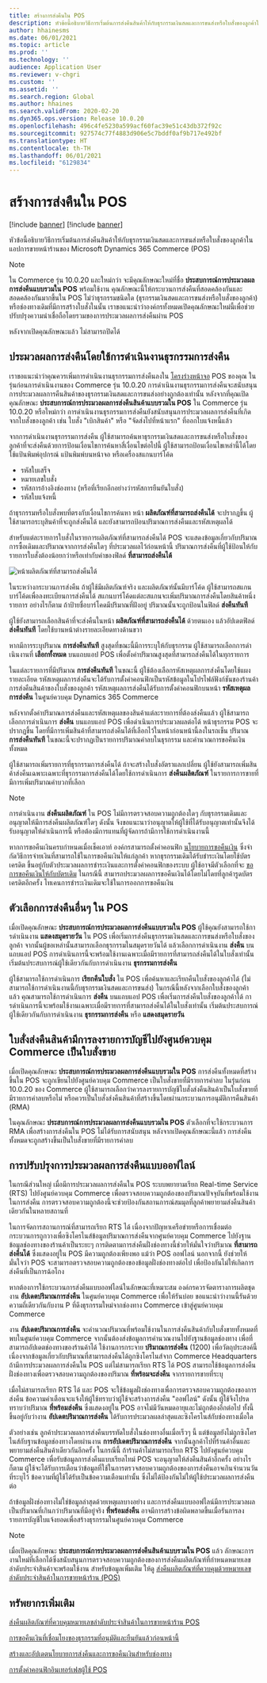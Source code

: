 ```yaml
---
title: สร้างการส่งคืนใน POS
description: หัวข้อนี้อธิบายวิธีการเริ่มต้นการส่งคืนสินค้าให้กับธุรกรรมเงินสดและการขนส่งหรือใบสั่งของลูกค้าในแอปพลิเคชันการขายหน้าร้านของ Microsoft Dynamics 365 Commerce (POS)
author: hhainesms
ms.date: 06/01/2021
ms.topic: article
ms.prod: ''
ms.technology: ''
audience: Application User
ms.reviewer: v-chgri
ms.custom: ''
ms.assetid: ''
ms.search.region: Global
ms.author: hhaines
ms.search.validFrom: 2020-02-20
ms.dyn365.ops.version: Release 10.0.20
ms.openlocfilehash: 496c4fe5230a599acf60fac39e51c43db372f92c
ms.sourcegitcommit: 927574c77f4883d906e5c7bddf0af9b717e492bf
ms.translationtype: HT
ms.contentlocale: th-TH
ms.lasthandoff: 06/01/2021
ms.locfileid: "6129834"
---
```

# <a name="create-returns-in-pos"></a>สร้างการส่งคืนใน POS

[!include [banner](includes/banner.md)]
[!include [banner](includes/preview-banner.md)]

หัวข้อนี้อธิบายวิธีการเริ่มต้นการส่งคืนสินค้าให้กับธุรกรรมเงินสดและการขนส่งหรือใบสั่งของลูกค้าในแอปการขายหน้าร้านของ Microsoft Dynamics 365 Commerce (POS)

> [!NOTE]
> ใน Commerce รุ่น 10.0.20 และใหม่กว่า จะมีคุณลักษณะใหม่ที่ชื่อ **ประสบการณ์การประมวลผลการส่งคืนแบบรวมใน POS** พร้อมใช้งาน คุณลักษณะนี้ให้กระบวนการส่งคืนที่สอดคล้องกันและสอดคล้องกันมากขึ้นใน POS ไม่ว่าธุรกรรมชนิดใด (ธุรกรรมเงินสดและการขนส่งหรือใบสั่งของลูกค้า) หรือช่องทางเดิมที่มีการสร้างใบสั่งในนั้น เราขอแนะนำว่าองค์กรทั้งหมดเปิดคุณลักษณะใหม่นี้เพื่อช่วยปรับปรุงความน่าเชื่อถือโดยรวมของการประมวลผลการส่งคืนผ่าน POS
>
> หลังจากเปิดคุณลักษณะแล้ว ไม่สามารถปิดได้

## <a name="process-returns-by-using-the-return-transaction-operation"></a>ประมวลผลการส่งคืนโดยใช้การดําเนินงานธุรกรรมการส่งคืน

เราขอแนะนำว่าคุณควรเพิ่มการดําเนินงานธุรกรรมการส่งคืนลงใน [โครงร่างหน้าจอ](pos-screen-layouts.md) POS ของคุณ ในรุ่นก่อนการดําเนินงานของ Commerce รุ่น 10.0.20 การดําเนินงานธุรกรรมการส่งคืนจะสนับสนุนการประมวลผลการคืนสินค้าของธุรกรรมเงินสดและการขนส่งอย่างถูกต้องเท่านั้น หลังจากที่คุณเปิดคุณลักษณะ **ประสบการณ์การประมวลผลการส่งคืนสินค้าแบบรวมใน POS** ใน Commerce รุ่น 10.0.20 หรือใหม่กว่า การดําเนินงานธุรกรรมการส่งคืนยังสนับสนุนการประมวลผลการส่งคืนที่เกิดจากใบสั่งของลูกค้า เช่น ใบสั่ง "เบิกสินค้า" หรือ "จัดส่งไปที่หน้าแรก" ที่ออกใบแจ้งหนี้แล้ว

จากการดําเนินงานธุรกรรมการส่งคืน ผู้ใช้สามารถค้นหาธุรกรรมเงินสดและการขนส่งหรือใบสั่งของลูกค้าที่จะส่งคืนด้วยการป้อนเงื่อนไขการค้นหาสี่เงื่อนไขต่อไปนี้ ผู้ใช้สามารถป้อนเงื่อนไขเหล่านี้ได้โดยใช้แป้นพิมพ์อุปกรณ์ แป้นพิมพ์บนหน้าจอ หรือเครื่องสแกนบาร์โค้ด

- รหัสใบเสร็จ
- หมายเลขใบสั่ง
- รหัสการอ้างอิงช่องทาง (หรือที่เรียกอีกอย่างว่ารหัสการยืนยันใบสั่ง)
- รหัสใบแจ้งหนี้

ถ้าธุรกรรมหรือใบสั่งพบที่ตรงกับเงื่อนไขการค้นหา หน้า **ผลิตภัณฑ์ที่สามารถส่งคืนได้** จะปรากฏขึ้น ผู้ใช้สามารถระบุสินค้าที่จะถูกส่งคืนได้ และยังสามารถป้อนปริมาณการส่งคืนและรหัสเหตุผลได้

สำหรับแต่ละรายการใบสั่งในรายการผลิตภัณฑ์ที่สามารถส่งคืนได้ POS จะแสดงข้อมูลเกี่ยวกับปริมาณการซื้อเดิมและปริมาณจากการส่งคืนใดๆ ที่ประมวลผลไว้ก่อนหน้านี้ ปริมาณการส่งคืนที่ผู้ใช้ป้อนให้กับรายการใบสั่งต้องน้อยกว่าหรือเท่ากับค่าของฟิลด์ **ที่สามารถส่งคืนได้**

![หน้าผลิตภัณฑ์ที่สามารถส่งคืนได้](media/returnslist.png)

ในระหว่างกระบวนการส่งคืน ถ้าผู้ใช้มีผลิตภัณฑ์จริง และผลิตภัณฑ์นั้นมีบาร์โค้ด ผู้ใช้สามารถสแกนบาร์โค้ดเพื่อลงทะเบียนการส่งคืนได้ สแกนบาร์โค้ดแต่ละสแกนจะเพิ่มปริมาณการส่งคืนโดยสินค้าหนึ่งรายการ อย่างไรก็ตาม ถ้าป้ายชื่อบาร์โคดมีปริมาณที่ฝังอยู่ ปริมาณนั้นจะถูกป้อนในฟิลด์ **ส่งคืนทันที**

ผู้ใช้ยังสามารถเลือกสินค้าที่จะส่งคืนในหน้า **ผลิตภัณฑ์ที่สามารถส่งคืนได้** ด้วยตนเอง แล้วอัปเดตฟิลด์ **ส่งคืนทันที** โดยใช้บานหน้าต่างรายละเอียดทางด้านขวา

หากมีการระบุปริมาณ **การส่งคืนทันที** สูงสุดที่ขณะนี้มีการระบุให้กับธุรกรรม ผู้ใช้สามารถเลือกการดําเนินงานที่ **เลือกทั้งหมด** บนแถบแอป POS เพื่อตั้งค่าปริมาณสูงสุดที่สามารถส่งคืนได้ในทุกรายการ

ในแต่ละรายการที่มีปริมาณ **การส่งคืนทันที** ในขณะนี้ ผู้ใช้ต้องเลือกรหัสเหตุผลการส่งคืนโดยใช้แผงรายละเอียด รหัสเหตุผลการส่งคืนจะได้รับการตั้งค่าคอนฟิกเป็นรหัสข้อมูลในโปรไฟล์ฟังก์ชันของร้านค้า การส่งคืนสินค้าของใบสั่งของลูกค้า รหัสเหตุผลการส่งคืนได้รับการตั้งค่าคอนฟิกบนหน้า **รหัสเหตุผลการส่งคืน** ในศูนย์ควบคุม Dynamics 365 Commerce

หลังจากตั้งค่าปริมาณการส่งคืนและรหัสเหตุผลของสินค้าแต่ละรายการที่ต้องส่งคืนแล้ว ผู้ใช้สามารถเลือกการดําเนินการ **ส่งคืน** บนแถบแอป POS เพื่อดําเนินการประมวลผลต่อได้ หน้าธุรกรรม POS จะปรากฏขึ้น โดยที่มีการเพิ่มสินค้าที่สามารถส่งคืนได้ที่เลือกไว้ในหน้าก่อนหน้านี้ลงในรถเข็น ปริมาณ **การส่งคืนทันที** ในขณะนี้จะปรากฏเป็นรายการปริมาณค่าลบในธุรกรรม และคํานวณการขอคืนเงินทั้งหมด

ผู้ใช้สามารถเพิ่มรายการที่ธุรกรรมการส่งคืนได้ ถ้าจะสร้างใบสั่งอัตราแลกเปลี่ยน ผู้ใช้ยังสามารถเพิ่มสินค้าส่งคืนเฉพาะเฉพาะที่ธุรกรรมการส่งคืนได้โดยใช้การดําเนินการ **ส่งคืนผลิตภัณฑ์** ในรายการการขายที่มีการเพิ่มปริมาณค่าบวกที่เลือก

> [!NOTE]
> การดำเนินงาน **ส่งคืนผลิตภัณฑ์** ใน POS ไม่มีการตรวจสอบความถูกต้องใดๆ กับธุรกรรมเดิมและอนุญาตให้มีการส่งคืนผลิตภัณฑ์ใดๆ ดังนั้น จึงขอแนะนาว่าอนุญาตให้ผู้ใช้ที่ได้รับอนุญาตเท่านั้นจึงได้รับอนุญาตให้ดําเนินการนี้ หรือต้องมีการแทนที่ผู้จัดการถ้ามีการใช้การดําเนินงานนี้

หากการขอคืนเงินครบกําหนดเมื่อเช็คเอาท์ องค์กรสามารถตั้งค่าคอนฟิก [นโยบายการขอคืนเงิน](refund_policy_returns.md) ซึ่งจํากัดวิธีการจ่ายเงินที่สามารถใช้ในการขอคืนเงินให้แก่ลูกค้า หากธุรกรรมเดิมได้รับชําระเงินโดยใช้บัตรเครดิต ขึ้นอยู่กับตัวประมวลผลการชําระเงินและการตั้งค่าคอนฟิกของระบบ ผู้ใช้อาจมีตัวเลือกที่จะ [ขอการขอคืนเงินให้กับบัตรเดิม](dev-itpro/linked-refunds.md) ในกรณีนี้ สามารถประมวลผลการขอคืนเงินได้โดยไม่โดยที่ลูกค้ารูดบัตรเครดิตอีกครั้ง โทเคนการชำระเงินเดิมจะใช้ในการออกการขอคืนเงิน

## <a name="other-return-options-in-pos"></a>ตัวเลือกการส่งคืนอื่นๆ ใน POS

เมื่อเปิดคุณลักษณะ **ประสบการณ์การประมวลผลการส่งคืนแบบรวมใน POS** ผู้ใช้คุณยังสามารถใช้การดําเนินงาน **แสดงสมุดรายวัน** ใน POS เพื่อเริ่มการส่งคืนธุรกรรมเงินสดและการขนส่งหรือใบสั่งของลูกค้า จากนั้นผู้ขอเหล่านั้นสามารถเลือกธุรกรรมในสมุดรายวันได้ แล้วเลือกการดําเนินงาน **ส่งคืน** บนแถบแอป POS การดําเนินการนี้จะพร้อมใช้งานเฉพาะเมื่อมีรายการที่สามารถส่งคืนได้ในใบสั่งเท่านั้น เริ่มต้นประสบการณ์ผู้ใช้เดียวกันกับการดําเนินงาน **ธุรกรรมการส่งคืน**

ผู้ใช้สามารถใช้การดําเนินการ **เรียกคืนใบสั่ง** ใน POS เพื่อค้นหาและเรียกคืนใบสั่งของลูกค้าได้ (ไม่สามารถใช้การดําเนินงานนี้กับธุรกรรมเงินสดและการขนส่ง) ในกรณีนี้หลังจากเลือกใบสั่งของลูกค้าแล้ว คุณสามารถใช้การดําเนินการ **ส่งคืน** บนแถบแอป POS เพื่อเริ่มการส่งคืนใบสั่งของลูกค้าได้ การดําเนินการนี้จะพร้อมใช้งานเฉพาะเมื่อมีรายการที่สามารถส่งคืนได้ในใบสั่งเท่านั้น เริ่มต้นประสบการณ์ผู้ใช้เดียวกันกับการดําเนินงาน **ธุรกรรมการส่งคืน** หรือ **แสดงสมุดรายวัน**

## <a name="return-orders-are-posted-to-commerce-headquarters-as-sales-orders"></a>ใบสั่งส่งคืนสินค้ามีการลงรายการบัญชีไปยังศูนย์ควบคุม Commerce เป็นใบสั่งขาย 

เมื่อเปิดคุณลักษณะ **ประสบการณ์การประมวลผลการส่งคืนแบบรวมใน POS** การส่งคืนทั้งหมดที่สร้างขึ้นใน POS จะถูกเขียนไปยังศูนย์ควบคุม Commerce เป็นใบสั่งขายที่มีรายการค่าลบ ในรุ่นก่อน 10.0.20 ของ Commerce ผู้ใช้สามารถเลือกว่าควรลงรายการบัญชีใบสั่งส่งคืนสินค้าเป็นใบสั่งขายที่มีรายการค่าลบหรือไม่ หรือควรเป็นใบสั่งส่งคืนสินค้าที่สร้างขึ้นโดยผ่านกระบวนการอนุมัติการคืนสินค้า (RMA) 

ในคุณลักษณะ **ประสบการณ์การประมวลผลการส่งคืนแบบรวมใน POS** ตัวเลือกที่จะใช้กระบวนการ RMA เพื่อสร้างการส่งคืนใน POS ไม่ได้รับการสนับสนุน หลังจากเปิดคุณลักษณะนี้แล้ว การส่งคืนทั้งหมดจะถูกสร้างขึ้นเป็นใบสั่งขายที่มีรายการค่าลบ

## <a name="offline-return-processing-improvements"></a>การปรับปรุงการประมวลผลการส่งคืนแบบออฟไลน์

ในกรณีส่วนใหญ่ เมื่อมีการประมวลผลการส่งคืนใน POS ระบบพยายามเรียก Real-time Service (RTS) ไปยังศูนย์ควบคุม Commerce เพื่อตรวจสอบความถูกต้องของปริมาณปัจจุบันที่พร้อมใช้งานในการส่งคืน การตรวจสอบความถูกต้องนี้จะช่วยป้องกันสถานการณ์สมมุลที่ลูกค้าพยายามส่งคืนสินค้าเดียวกันในหลายสถานที่

ในการจัดการสถานการณ์ที่สามารถเรียก RTS ได้ เนื่องจากปัญหาเครือข่ายหรือการเชื่อมต่อ กระบวนการถูกวางเพื่อซิงโครไนส์ข้อมูลปริมาณการส่งคืนจากศูนย์ควบคุม Commerce ไปยังฐานข้อมูลช่องทางของร้านค้าเป็นระยะๆ การติดตามการส่งคืนฝั่งช่องทางนี้ช่วยให้มั่นใจว่าปริมาณ **ที่สามารถส่งคืนได้** ซึ่งแสดงอยู่ใน POS มีความถูกต้องเพียงพอ แม้ว่า POS ออฟไลน์ นอกจากนี้ ยังช่วยให้มั่นใจว่า POS จะสามารถตรวจสอบความถูกต้องของข้อมูลฝั่งช่องทางต่อไป เพื่อป้องกันไม่ให้เกิดการส่งคืนที่เป็นการฉ้อโกง

หากต้องการใช้กระบวนการส่งคืนแบบออฟไลน์ในลักษณะที่เหมาะสม องค์กรควรจัดตารางการผลิตชุดงาน **อัปเดตปริมาณการส่งคืน** ในศูนย์ควบคุม Commerce เพื่อให้รันบ่อย ขอแนะนำว่างานนี้รันด้วยความถี่เดียวกันกับงาน P ที่ดึงธุรกรรมใหม่จากช่องทาง Commerce เข้าสู่ศูนย์ควบคุม Commerce

งาน **อัปเดตปริมาณการส่งคืน** จะคํานวณปริมาณที่พร้อมใช้งานในการส่งคืนสินค้ากับใบสั่งขายทั้งหมดที่พบในศูนย์ควบคุม Commerce จากนั้นต้องส่งข้อมูลการคํานวณงานไปยังฐานข้อมูลช่องทาง เพื่อที่สามารถอัปเดตช่องทางของร้านค้าได้ ใช้งานการกระจาย **ปริมาณการส่งคืน** (1200) เพื่อวัตถุประสงค์นี้ เนื่องจากข้อมูลเกี่ยวกับปริมาณที่สามารถส่งคืนได้ถูกซิงโครไนส์จาก Commerce Headquarters ถ้ามีการประมวลผลการส่งคืนใน POS แต่ไม่สามารถเรียก RTS ได้ POS สามารถใช้ข้อมูลการส่งคืนฝั่งช่องทางเพื่อตรวจสอบความถูกต้องของปริมาณ **ที่พร้อมจะส่งคืน** จากรายการขายที่ระบุ

เมื่อไม่สามารถเรียก RTS ได้ และ POS จะใช้ข้อมูลฝั่งช่องทางเพื่อการตรวจสอบความถูกต้องของการส่งคืน ข้อความคําเตือนจะแจ้งให้ผู้ใช้ทราบว่าผู้ใช้จะสร้างการส่งคืน "ออฟไลน์" ดังนั้น ผู้ใช้จึงโปรดทราบว่าปริมาณ **ที่พร้อมส่งคืน** ซึ่งแสดงอยู่ใน POS อาจไม่มีวันหมดอายุและไม่ถูกต้องอีกต่อไป ทั้งนี้ขึ้นอยู่กับว่างาน **อัปเดตปริมาณการส่งคืน** ได้รับการประมวลผลล่าสุดและซิงโครไนส์กับช่องทางเมื่อใด

ตัวอย่างเช่น ลูกค้าประมวลผลการส่งคืนบรรทัดใบสั่งในช่องทางอื่นเมื่อเร็วๆ นี้ แต่ข้อมูลยังไม่ถูกซิงโครไนส์กับฐานข้อมูลช่องทางโดยผ่านงาน **การอัปเดตปริมาณการส่งคืน** จากนั้นลูกค้าไปที่ร้านค้าอื่นและพยายามส่งคืนสินค้าเดียวกันอีกครั้ง ในกรณีนี้ ถ้าร้านค้าไม่สามารถเรียก RTS ไปยังศูนย์ควบคุม Commerce เพื่อรับข้อมูลการส่งคืนแบบเรียลไทม์ POS จะอนุญาตให้ส่งคืนสินค้าอีกครั้ง อย่างไรก็ตาม ผู้ใช้จะได้รับการเตือนว่าข้อมูลที่ใช้ในการตรวจสอบความถูกต้องของการส่งคืนอาจเกินจำนวนวันที่ระบุไว้ ข้อความที่ผู้ใช้ได้รับเป็นข้อความเตือนเท่านั้น ซึ่งไม่ได้ป้องกันไม่ให้ผู้ใช้ประมวลผลการส่งคืนต่อ

ถ้าข้อมูลฝั่งช่องทางไม่ใช่ข้อมูลล่าสุดด้วยเหตุผลบางอย่าง และการส่งคืนแบบออฟไลน์มีการประมวลผลเป็นปริมาณที่เกินกว่าปริมาณที่มีอยู่จริง **ที่พร้อมส่งคืน** อาจมีการสร้างข้อผิดพลาดขึ้นเมื่อรันการลงรายการบัญชีใบแจ้งยอดเพื่อสร้างธุรกรรมในศูนย์ควบคุม Commerce

> [!NOTE]
> เมื่อเปิดคุณลักษณะ **ประสบการณ์การประมวลผลการส่งคืนสินค้าแบบรวมใน POS** แล้ว ลักษณะการงานใหม่ที่เลือกได้ซึ่งสนับสนุนการตรวจสอบความถูกต้องของการส่งคืนผลิตภัณฑ์ที่กำหนดหมายเลขลำดับประจำสินค้าจะพร้อมใช้งาน สำหรับข้อมูลเพิ่มเติม ให้ดู [ส่งคืนผลิตภัณฑ์ที่ควบคุมด้วยหมายเลขลำดับประจำสินค้าในการขายหน้าร้าน (POS)](POS-serial-returns.md)

## <a name="additional-resources"></a>ทรัพยากรเพิ่มเติม

[ส่งคืนผลิตภัณฑ์ที่ควบคุมหมายเลขลำดับประจำสินค้าในการขายหน้าร้าน POS](POS-serial-returns.md)

[การขอคืนเงินที่เชื่อมโยงของธุรกรรมที่อนุมัติและยืนยันแล้วก่อนหน้านี้](dev-itpro/linked-refunds.md)

[สร้างและอัปเดตนโยบายการส่งคืนและการขอคืนเงินสำหรับช่องทาง](refund_policy_returns.md)

[การตั้งค่าคอนฟิกอินเทอร์เฟสผู้ใช้ POS](pos-screen-layouts.md)
